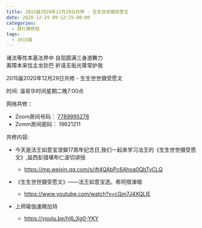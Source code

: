 ```yaml
---
title: 2015届2020年12月29日共修 - 生生世世摄受愿文
date: 2020-12-29 09:12:25-08:00
categories:
  - 慧灯禅修班
tags:
  - 2015届
---
```


诸法等性本基法界中 自现圆满三身游舞力  
离障本来怙主龙钦巴 祈请无垢光尊常护我  

2015届2020年12月29日共修 - 生生世世摄受愿文

时间: 温哥华时间星期二晚7:00点

网络共修：
- Zoom房间号码： [7789995278](https://us02web.zoom.us/j/7789995278?pwd=VjZmbWJFY2k2K0E5RVB2cTNIQmhqUT09)
- Zomm房间密码： 19621211

共修内容: 

- 今天是法王如意宝涅槃17周年纪念日,我们一起来学习法王的《生生世世摄受愿文》,益西彭措堪布仁波切讲授.
  - <https://mp.weixin.qq.com/s/ift4QAbPc6Ahoa0QbTyCLQ>

- 《生生世世摄受愿文》——法王如意宝造。希阿措演唱
  - <https://www.youtube.com/watch?v=cQm7J4XQLIE>

- 上师瑜伽速赐加持
  - <https://youtu.be/hj6_Xg0-YKY>